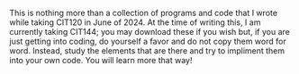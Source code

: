 This is nothing more than a collection of programs and code that I wrote while taking CIT120 in June of 2024. At the time of writing this, I am currently taking CIT144; you may download these if you wish but, if you are just getting into coding, do yourself a favor and do not copy them word for word. Instead, study the elements that are there and try to impliment them into your own code. You will learn more that way! 
